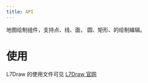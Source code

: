 ```yaml
---
title: API
---
```


地图绘制组件，支持点、线、面， 圆、矩形、的绘制编辑。

# 使用

L7Draw 的使用文件可见 [L7Draw 官网](https://l7draw.antv.vision/)
